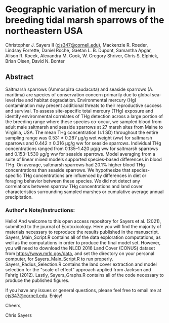 # Geographic variation of mercury in breeding tidal marsh sparrows of the northeastern USA

Christopher J. Sayers II (cjs347@cornell.edu), Mackenzie R. Roeder, Lindsay Forrette, Daniel Roche, Gaetan L. B. Dupont, Samantha Apgar, Alison R. Kocek, Alexandra M. Cook, W. Gregory Shriver, Chris S. Elphick, Brian Olsen, David N. Bonter

## Abstract
Saltmarsh sparrows (Ammospiza caudacuta) and seaside sparrows (A. maritima) are species of conservation concern primarily due to global sea-level rise and habitat degradation. Environmental mercury (Hg) contamination may present additional threats to their reproductive success and survival. To assess site-specific total mercury (THg) exposure and identify environmental correlates of THg detection across a large portion of the breeding range where these species co-occur, we sampled blood from adult male saltmarsh and seaside sparrows at 27 marsh sites from Maine to Virginia, USA. The mean THg concentration (±1 SD) throughout the entire sampling range was 0.531 ± 0.287 µg/g wet weight (ww) for saltmarsh sparrows and 0.442 ± 0.316 µg/g ww for seaside sparrows. Individual THg concentrations ranged from 0.135–1.420 µg/g ww for saltmarsh sparrows and 0.153–1.530 µg/g ww for seaside sparrows. Model averaging from a suite of linear mixed models supported species-based differences in blood THg. On average, saltmarsh sparrows had 20.1% higher blood THg concentrations than seaside sparrows. We hypothesize that species-specific THg concentrations are influenced by differences in diet or foraging behavior between these species. We did not detect any correlations between sparrow THg concentrations and land cover characteristics surrounding sampled marshes or cumulative average annual precipitation.

### Author's Note/Instructions:

Hello! And welcome to this open access repository for Sayers et al. (2021), submitted to the journal of Ecotoxicology. Here you will find the majority of materials necessary to reproduce the results published in the manuscript. Sayers_Main_Script.R contains all of the data exploration computations, as well as the computations in order to produce the final model set. However, you will need to download the NLCD 2016 Land Cover (CONUS) dataset from https://www.mrlc.gov/data, and set the directory on your personal computer, for Sayers_Main_Script.R to run properly. Sayers_Radius_Selection.R contains the land cover extraction and model selection for the "scale of effect" approach applied from Jackson and Fahrig (2012). Lastly, Sayers_Graphs.R contains all of the code necessary to produce the published figures.

If you have any issues or general questions, please feel free to email me at cjs347@cornell.edu. Enjoy!

Cheers,

Chris Sayers
